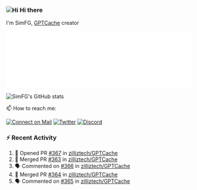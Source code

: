 ### <img src='https://qpluspicture.oss-cn-beijing.aliyuncs.com/6LjjQA/Hi.gif' alt='Hi' width="24"/> Hi there

I'm SimFG, [GPTCache](https://github.com/zilliztech/GPTCache) creator

![Metrics 👋](/metrics.plugin.followup.user.svg)

![SimFG's GitHub stats](https://github-readme-stats.vercel.app/api?username=SimFG&show_icons=true&theme=radical&count_private=true)

📫 How to reach me:

[![Connect on Mail](https://img.shields.io/badge/Ask%20me-anything-1abc9c.svg)](mailto:1142838399@qq.com)
[![Twitter](https://img.shields.io/twitter/follow/FogSim?style=social)](https://twitter.com/FogSim)
[![Discord](https://img.shields.io/discord/1092648432495251507?label=Discord&logo=discord)](https://discord.gg/Q8C6WEjSWV)

### :zap: Recent Activity

<!--START_SECTION:activity-->
1. 💪 Opened PR [#367](https://github.com/zilliztech/GPTCache/pull/367) in [zilliztech/GPTCache](https://github.com/zilliztech/GPTCache)
2. 🎉 Merged PR [#363](https://github.com/zilliztech/GPTCache/pull/363) in [zilliztech/GPTCache](https://github.com/zilliztech/GPTCache)
3. 🗣 Commented on [#366](https://github.com/zilliztech/GPTCache/issues/366) in [zilliztech/GPTCache](https://github.com/zilliztech/GPTCache)
4. 🎉 Merged PR [#364](https://github.com/zilliztech/GPTCache/pull/364) in [zilliztech/GPTCache](https://github.com/zilliztech/GPTCache)
5. 🗣 Commented on [#365](https://github.com/zilliztech/GPTCache/issues/365) in [zilliztech/GPTCache](https://github.com/zilliztech/GPTCache)
<!--END_SECTION:activity-->

